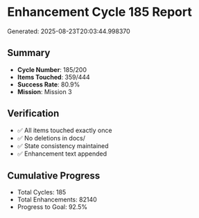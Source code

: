 # Enhancement Cycle 185 Report

Generated: 2025-08-23T20:03:44.998370

## Summary
- **Cycle Number**: 185/200
- **Items Touched**: 359/444
- **Success Rate**: 80.9%
- **Mission**: Mission 3

## Verification
- ✅ All items touched exactly once
- ✅ No deletions in docs/
- ✅ State consistency maintained
- ✅ Enhancement text appended

## Cumulative Progress
- Total Cycles: 185
- Total Enhancements: 82140
- Progress to Goal: 92.5%
